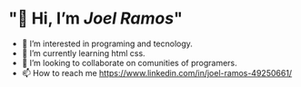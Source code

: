 <h1> "🫡 Hi, I’m <em>Joel Ramos</em>" </h1>   

- 👀 I’m interested in programing and tecnology.     
- 🌱 I’m currently learning html css.    
- 💞️ I’m looking to collaborate on comunities of programers.    
- 📫 How to reach me https://www.linkedin.com/in/joel-ramos-49250661/    

<!---
Choelramos/Choelramos is a ✨ special ✨ repository because its `README.md` (this file) appears on your GitHub profile.
You can click the Preview link to take a look at your changes.
--->
